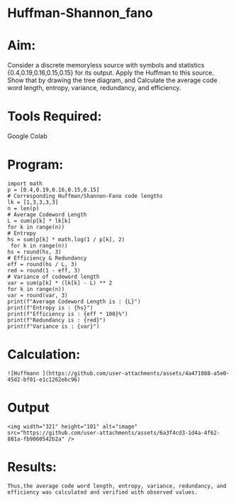 # Huffman-Shannon_fano
# Aim:
Consider a discrete memoryless source with symbols and statistics {0.4,0.19,0.16,0.15,0.15} for its output. 
Apply the Huffman to this source. 
Show that by drawing the tree diagram, and 
Calculate the average code word length, entropy, variance, redundancy, and efficiency.
# Tools Required:
Google Colab 
# Program:
```
import math
p = [0.4,0.19,0.16,0.15,0.15]
# Corresponding Huffman/Shannon-Fano code lengths
lk = [1,3,3,3,3]
n = len(p)
# Average Codeword Length
L = sum(p[k] * lk[k] 
for k in range(n))
# Entropy
hs = sum(p[k] * math.log(1 / p[k], 2)
 for k in range(n))
hs = round(hs, 3)
# Efficiency & Redundancy
eff = round(hs / L, 3)
red = round(1 - eff, 3)
# Variance of codeword length
var = sum(p[k] * (lk[k] - L) ** 2 
for k in range(n))
var = round(var, 3)
print(f"Average Codeword Length is : {L}")
print(f"Entropy is : {hs}")
print(f"Efficiency is : {eff * 100}%")
print(f"Redundancy is : {red}")
print(f"Variance is : {var}")
```
# Calculation:
```
![Huffmann ](https://github.com/user-attachments/assets/4a471088-a5e0-45d2-bf01-e1c1262ebc96)

```
# Output
```
<img width="321" height="101" alt="image" src="https://github.com/user-attachments/assets/6a3f4cd3-1d4a-4f62-881a-fb9060542b2a" />
``` 
# Results:
```
Thus,the average code word length, entropy, variance, redundancy, and efficiency was calculated and verified with observed values.
```
